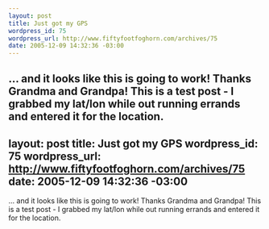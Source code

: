 ```yaml
--- 
layout: post
title: Just got my GPS
wordpress_id: 75
wordpress_url: http://www.fiftyfootfoghorn.com/archives/75
date: 2005-12-09 14:32:36 -03:00
---
```

... and it looks like this is going to work! Thanks Grandma and Grandpa! This is a test post - I grabbed my lat/lon while out running errands and entered it for the location.
--- 
layout: post
title: Just got my GPS
wordpress_id: 75
wordpress_url: http://www.fiftyfootfoghorn.com/archives/75
date: 2005-12-09 14:32:36 -03:00
---
... and it looks like this is going to work! Thanks Grandma and Grandpa! This is a test post - I grabbed my lat/lon while out running errands and entered it for the location.
